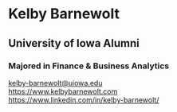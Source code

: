 # Kelby Barnewolt
## University of Iowa Alumni
### Majored in Finance & Business Analytics

kelby-barnewolt@uiowa.edu
<br>
https://www.kelbybarnewolt.com
<br>
https://www.linkedin.com/in/kelby-barnewolt/
